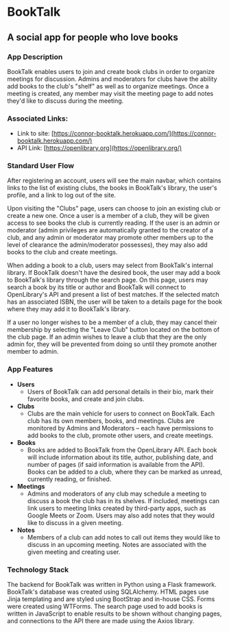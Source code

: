 # BookTalk
## A social app for people who love books

### App Description

BookTalk enables users to join and create book clubs in order to organize meetings for discussion. Admins and moderators for clubs have the ability add books to the club's "shelf" as well as to organize meetings. Once a meeting is created, any member may visit the meeting page to add notes they'd like to discuss during the meeting.

### Associated Links:

* Link to site: [https://connor-booktalk.herokuapp.com/](https://connor-booktalk.herokuapp.com/)
* API Link: [https://openlibrary.org](https://openlibrary.org/)

### Standard User Flow

After registering an account, users will see the main navbar, which contains links to the list of existing clubs, the books in BookTalk's library, the user's profile, and a link to log out of the site. 

Upon visiting the "Clubs" page, users can choose to join an existing club or create a new one. Once a user is a member of a club, they will be given access to see books the club is currently reading. If the user is an admin or moderator (admin privileges are automatically granted to the creator of a club, and any admin or moderator may promote other members up to the level of clearance the admin/moderator possesses), they may also add books to the club and create meetings. 

When adding a book to a club, users may select from BookTalk's internal library. If BookTalk doesn't have the desired book, the user may add a book to BookTalk's library through the search page. On this page, users may search a book by its title or author and BookTalk will connect to OpenLibrary's API and present a list of best matches. If the selected match has an associated ISBN, the user will be taken to a details page for the book where they may add it to BookTalk's library.

If a user no longer wishes to be a member of a club, they may cancel their membership by selecting the "Leave Club" button located on the bottom of the club page. If an admin wishes to leave a club that they are the only admin for, they will be prevented from doing so until they promote another member to admin. 


### App Features
* **Users**
	* Users of BookTalk can add personal details in their bio, mark their favorite books, and create and join clubs.
* **Clubs**
	* Clubs are the main vehicle for users to connect on BookTalk. Each club has its own members, books, and meetings. Clubs are monitored by Admins and Moderators – each have permissions to add books to the club, promote other users, and create meetings.
* **Books**
	* Books are added to BookTalk from the OpenLibrary API. Each book will include information about its title, author, publishing date, and number of pages (if said information is available from the API). Books can be added to a club, where they can be marked as unread, currently reading, or finished. 
* **Meetings**
	* Admins and moderators of any club may schedule a meeting to discuss a book the club has in its shelves. If included, meetings can link users to meeting links created by third-party apps, such as Google Meets or Zoom. Users may also add notes that they would like to discuss in a given meeting.
* **Notes**
	* Members of a club can add notes to call out items they would like to discuss in an upcoming meeting. Notes are associated with the given meeting and creating user. 

### Technology Stack

The backend for BookTalk was written in Python using a Flask framework. BookTalk's database was created using SQLAlchemy. HTML pages use Jinja templating and are styled using BootStrap and in-house CSS. Forms were created using WTForms. The search page used to add books is written in JavaScript to enable results to be shown without changing pages, and connections to the API there are made using the Axios library. 



